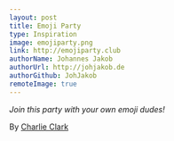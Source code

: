 ```yaml
---
layout: post
title: Emoji Party
type: Inspiration
image: emojiparty.png
link: http://emojiparty.club
authorName: Johannes Jakob
authorUrl: http://johjakob.de
authorGithub: JohJakob
remoteImage: true
---
```


_Join this party with your own emoji dudes!_

By [Charlie Clark](http://charlieclarkdesign.com)

